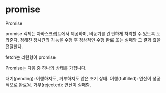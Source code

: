 # promise 

Promise 

promise 객체는 자바스크립트에서 제공하며, 비동기를 간편하게 처리할 수 있도록 도와준다. 
정해진 장시간의 기능을 수행 후 정상적인 수행 완료 또는 실패와 그 결과 값을 전달한다. 

fetch는 리턴형이 promise

Promise는 다음 중 하나의 상태를 가집니다.

대기(pending): 이행하지도, 거부하지도 않은 초기 상태.
이행(fulfilled): 연산이 성공적으로 완료됨.
거부(rejected): 연산이 실패함.